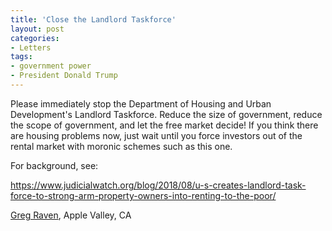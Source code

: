 ```yaml
---
title: 'Close the Landlord Taskforce'
layout: post
categories:
- Letters
tags:
- government power
- President Donald Trump
---
```


Please immediately stop the Department of Housing and Urban Development's Landlord Taskforce. Reduce the size of government, reduce the scope of government, and let the free market decide! If you think there are housing problems now, just wait until you force investors out of the rental market with moronic schemes such as this one.

For background, see:

https://www.judicialwatch.org/blog/2018/08/u-s-creates-landlord-task-force-to-strong-arm-property-owners-into-renting-to-the-poor/

[Greg Raven](https://www.gregraven.org), Apple Valley, CA